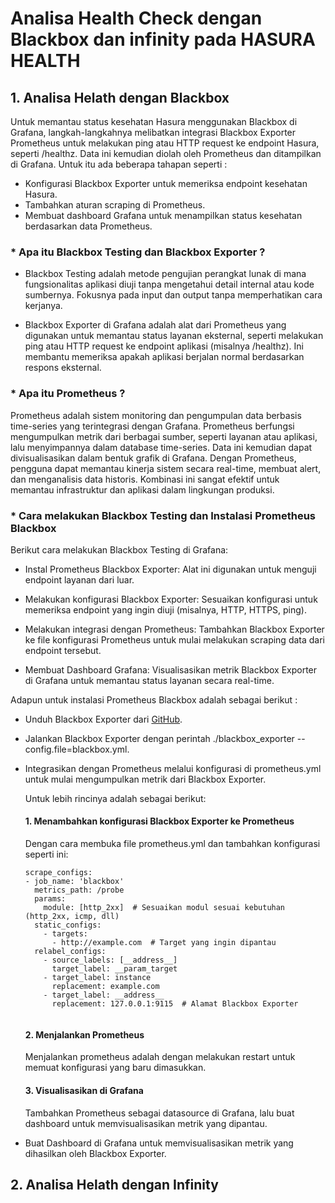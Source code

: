 # Analisa Health Check dengan Blackbox dan infinity pada HASURA HEALTH


## 1. Analisa Helath dengan Blackbox

Untuk memantau status kesehatan Hasura menggunakan Blackbox di Grafana, langkah-langkahnya melibatkan integrasi Blackbox Exporter Prometheus untuk melakukan ping atau HTTP request ke endpoint Hasura, seperti /healthz. Data ini kemudian diolah oleh Prometheus dan ditampilkan di Grafana. Untuk itu ada beberapa tahapan seperti :

* Konfigurasi Blackbox Exporter untuk memeriksa endpoint kesehatan Hasura.
* Tambahkan aturan scraping di Prometheus.
* Membuat dashboard Grafana untuk menampilkan status kesehatan berdasarkan data Prometheus.


### * Apa itu Blackbox Testing dan Blackbox Exporter ?

* Blackbox Testing adalah metode pengujian perangkat lunak di mana fungsionalitas aplikasi diuji tanpa mengetahui detail internal atau kode sumbernya. Fokusnya pada input    dan output tanpa memperhatikan cara kerjanya.

* Blackbox Exporter di Grafana adalah alat dari Prometheus yang digunakan untuk memantau status layanan eksternal, seperti melakukan ping atau HTTP request ke endpoint       aplikasi (misalnya /healthz). Ini membantu memeriksa apakah aplikasi berjalan normal berdasarkan respons eksternal.

### * Apa itu Prometheus ?

Prometheus adalah sistem monitoring dan pengumpulan data berbasis time-series yang terintegrasi dengan Grafana. Prometheus berfungsi mengumpulkan metrik dari berbagai sumber, seperti layanan atau aplikasi, lalu menyimpannya dalam database time-series. Data ini kemudian dapat divisualisasikan dalam bentuk grafik di Grafana. Dengan Prometheus, pengguna dapat memantau kinerja sistem secara real-time, membuat alert, dan menganalisis data historis. Kombinasi ini sangat efektif untuk memantau infrastruktur dan aplikasi dalam lingkungan produksi.

### * Cara melakukan Blackbox Testing dan Instalasi Prometheus Blackbox

Berikut cara melakukan Blackbox Testing di Grafana:

* Instal Prometheus Blackbox Exporter: Alat ini digunakan untuk menguji endpoint layanan dari luar.

* Melakukan konfigurasi Blackbox Exporter: Sesuaikan konfigurasi untuk memeriksa endpoint yang ingin diuji (misalnya, HTTP, HTTPS, ping).

* Melakukan integrasi dengan Prometheus: Tambahkan Blackbox Exporter ke file konfigurasi Prometheus untuk mulai melakukan scraping data dari endpoint tersebut.

* Membuat Dashboard Grafana: Visualisasikan metrik Blackbox Exporter di Grafana untuk memantau status layanan secara real-time.


Adapun untuk instalasi Prometheus Blackbox adalah sebagai berikut :

* Unduh Blackbox Exporter dari [GitHub](https://github.com/prometheus/blackbox_exporter/releases).
  
* Jalankan Blackbox Exporter dengan perintah ./blackbox_exporter --config.file=blackbox.yml.
  
* Integrasikan dengan Prometheus melalui konfigurasi di prometheus.yml untuk mulai mengumpulkan metrik dari Blackbox Exporter.

  Untuk lebih rincinya adalah sebagai berikut:

  #### 1. Menambahkan konfigurasi Blackbox Exporter ke Prometheus

  Dengan cara membuka file prometheus.yml dan tambahkan konfigurasi seperti ini:

  ```
  scrape_configs:
  - job_name: 'blackbox'
    metrics_path: /probe
    params:
      module: [http_2xx]  # Sesuaikan modul sesuai kebutuhan (http_2xx, icmp, dll)
    static_configs:
      - targets:
        - http://example.com  # Target yang ingin dipantau
    relabel_configs:
      - source_labels: [__address__]
        target_label: __param_target
      - target_label: instance
        replacement: example.com
      - target_label: __address__
        replacement: 127.0.0.1:9115  # Alamat Blackbox Exporter


  ```
  #### 2. Menjalankan Prometheus

  Menjalankan prometheus adalah dengan melakukan restart untuk memuat konfigurasi yang baru dimasukkan.


  #### 3. Visualisasikan di Grafana

  Tambahkan Prometheus sebagai datasource di Grafana, lalu buat dashboard untuk memvisualisasikan metrik yang dipantau.
        
      
  
  
* Buat Dashboard di Grafana untuk memvisualisasikan metrik yang dihasilkan oleh Blackbox Exporter.



## 2. Analisa Helath dengan Infinity
